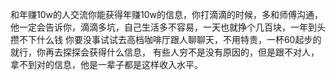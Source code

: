 和年赚10w的人交流你能获得年赚10w的信息，你打滴滴的时候，多和师傅沟通，他一定会告诉你，滴滴多坑，自己生活多不容易，一天也就挣个几百块，一年到头攒不下什么钱
你要没事试试去高档咖啡厅跟人聊聊天，不用特贵，一杯60起步的就行，你再去探探会获得什么信息，
有些人穷不是没有原因的，但是跟不对人，拿不到对的信息，他是一辈子都是这样收入水平。


